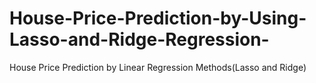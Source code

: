 # House-Price-Prediction-by-Using-Lasso-and-Ridge-Regression-
House Price Prediction by Linear Regression Methods(Lasso and Ridge)
